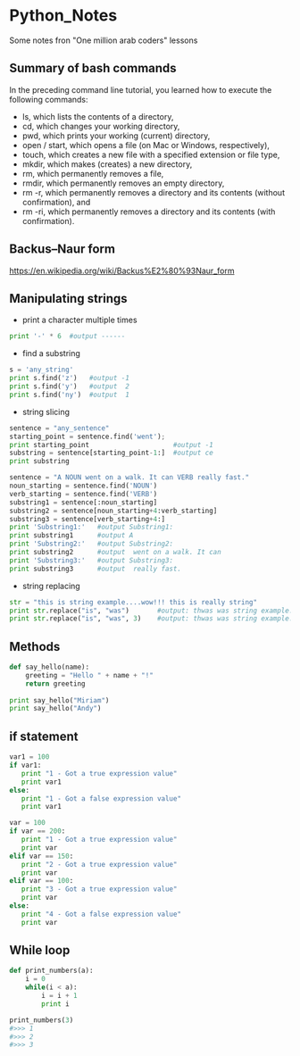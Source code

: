 # Python_Notes
Some notes fron "One million arab coders" lessons

## Summary of bash commands
In the preceding command line tutorial, you learned how to execute the following commands:

* ls, which lists the contents of a directory,
* cd, which changes your working directory,
* pwd, which prints your working (current) directory,
* open / start, which opens a file (on Mac or Windows, respectively),
* touch, which creates a new file with a specified extension or file type,
* mkdir, which makes (creates) a new directory,
* rm, which permanently removes a file,
* rmdir, which permanently removes an empty directory,
* rm -r, which permanently removes a directory and its contents (without confirmation), and
* rm -ri, which permanently removes a directory and its contents (with confirmation).

## Backus–Naur form
https://en.wikipedia.org/wiki/Backus%E2%80%93Naur_form

## Manipulating strings
* print a character multiple times
```python
print '-' * 6  #output ------
```
* find a substring
```python
s = 'any_string'
print s.find('z')   #output -1
print s.find('y')   #output  2
print s.find('ny')  #output  1
```
* string slicing
```python
sentence = "any_sentence"
starting_point = sentence.find('went');
print starting_point                     #output -1    
substring = sentence[starting_point-1:]  #output ce
print substring
```

```python
sentence = "A NOUN went on a walk. It can VERB really fast."
noun_starting = sentence.find('NOUN')
verb_starting = sentence.find('VERB')
substring1 = sentence[:noun_starting]
substring2 = sentence[noun_starting+4:verb_starting]
substring3 = sentence[verb_starting+4:]
print 'Substring1:'   #output Substring1:
print substring1      #output A 
print 'Substring2:'   #output Substring2:
print substring2      #output  went on a walk. It can 
print 'Substring3:'   #output Substring3:
print substring3      #output  really fast.
```

* string replacing
```python
str = "this is string example....wow!!! this is really string"
print str.replace("is", "was")       #output: thwas was string example....wow!!! thwas was really string
print str.replace("is", "was", 3)    #output: thwas was string example....wow!!! thwas is really string
```


## Methods  
```python
def say_hello(name):  
    greeting = "Hello " + name + "!"  
    return greeting  
 
print say_hello("Miriam")  
print say_hello("Andy") 
```
## if statement
```python
var1 = 100
if var1:
   print "1 - Got a true expression value"
   print var1
else:
   print "1 - Got a false expression value"
   print var1
```
       
```python
var = 100
if var == 200:
   print "1 - Got a true expression value"
   print var
elif var == 150:
   print "2 - Got a true expression value"
   print var
elif var == 100:
   print "3 - Got a true expression value"
   print var
else:
   print "4 - Got a false expression value"
   print var
```

## While loop 
```python
def print_numbers(a):
    i = 0
    while(i < a):
        i = i + 1
        print i

print_numbers(3)
#>>> 1
#>>> 2
#>>> 3
```

